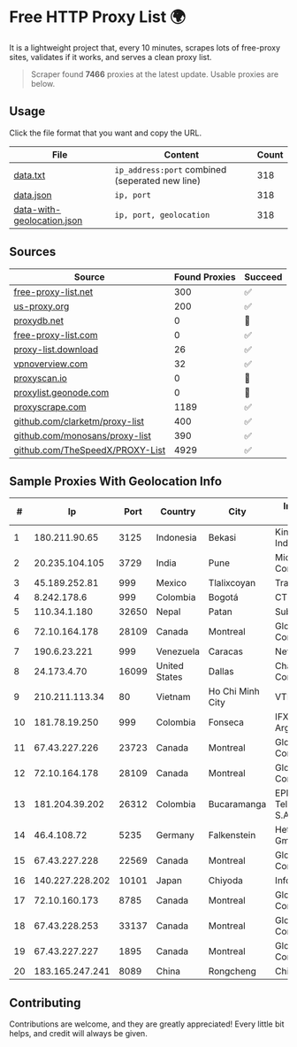 
# Free HTTP Proxy List 🌍

It is a lightweight project that, every 10 minutes, scrapes lots of free-proxy sites, validates if it works, and serves a clean proxy list.


> Scraper found **7466** proxies at the latest update. Usable proxies are below.

## Usage

Click the file format that you want and copy the URL.


|File|Content|Count|
|----|-------|-----|
|[data.txt](https://raw.githubusercontent.com/themiralay/Proxy-List-World/master/data.txt)|`ip_address:port` combined (seperated new line)|318|
|[data.json](https://raw.githubusercontent.com/themiralay/Proxy-List-World/master/data.json)|`ip, port`|318|
|[data-with-geolocation.json](https://raw.githubusercontent.com/themiralay/Proxy-List-World/master/data-with-geolocation.json)|`ip, port, geolocation`|318|

## Sources

|Source|Found Proxies|Succeed|
|------|-------------|-------|
|[free-proxy-list.net](https://free-proxy-list.net)|300|✅|
|[us-proxy.org](https://www.us-proxy.org)|200|✅|
|[proxydb.net](http://proxydb.net)|0|🚫|
|[free-proxy-list.com](https://free-proxy-list.com/?page=&port=&type%5B%5D=http&type%5B%5D=https&up_time=0&search=Search)|0|✅|
|[proxy-list.download](https://www.proxy-list.download/HTTP)|26|✅|
|[vpnoverview.com](https://vpnoverview.com/privacy/anonymous-browsing/free-proxy-servers)|32|✅|
|[proxyscan.io](https://www.proxyscan.io)|0|🚫|
|[proxylist.geonode.com](https://proxylist.geonode.com/api/proxy-list?limit=300&page=1&sort_by=lastChecked&sort_type=desc&protocols=http,https)|0|🚫|
|[proxyscrape.com](https://api.proxyscrape.com/v2/?request=displayproxies&protocol=http&timeout=10000&country=all&ssl=all&anonymity=all)|1189|✅|
|[github.com/clarketm/proxy-list](https://raw.githubusercontent.com/clarketm/proxy-list/master/proxy-list-raw.txt)|400|✅|
|[github.com/monosans/proxy-list](https://raw.githubusercontent.com/monosans/proxy-list/main/proxies/http.txt)|390|✅|
|[github.com/TheSpeedX/PROXY-List](https://raw.githubusercontent.com/TheSpeedX/PROXY-List/master/http.txt)|4929|✅|


## Sample Proxies With Geolocation Info

|#|Ip|Port|Country|City|Internet Service Provider|
|-|--|----|-------|----|-------------------------|
|1|180.211.90.65|3125|Indonesia|Bekasi|Kings Network Indonesia, PT|
|2|20.235.104.105|3729|India|Pune|Microsoft Corporation|
|3|45.189.252.81|999|Mexico|Tlalixcoyan|Tracered SA De CV|
|4|8.242.178.6|999|Colombia|Bogotá|CTL Colombia|
|5|110.34.1.180|32650|Nepal|Patan|Subisu Cablenet|
|6|72.10.164.178|28109|Canada|Montreal|GloboTech Communications|
|7|190.6.23.221|999|Venezuela|Caracas|Net Uno|
|8|24.173.4.70|16099|United States|Dallas|Charter Communications Inc|
|9|210.211.113.34|80|Vietnam|Ho Chi Minh City|VTDC|
|10|181.78.19.250|999|Colombia|Fonseca|IFX Networks Argentina S.R.L|
|11|67.43.227.226|23723|Canada|Montreal|GloboTech Communications|
|12|72.10.164.178|28109|Canada|Montreal|GloboTech Communications|
|13|181.204.39.202|26312|Colombia|Bucaramanga|EPM Telecomunicaciones S.A. E.S.P.|
|14|46.4.108.72|5235|Germany|Falkenstein|Hetzner Online GmbH|
|15|67.43.227.228|22569|Canada|Montreal|GloboTech Communications|
|16|140.227.228.202|10101|Japan|Chiyoda|InfoSphere|
|17|72.10.160.173|8785|Canada|Montreal|GloboTech Communications|
|18|67.43.228.253|33137|Canada|Montreal|GloboTech Communications|
|19|67.43.227.227|1895|Canada|Montreal|GloboTech Communications|
|20|183.165.247.241|8089|China|Rongcheng|Chinanet|



## Contributing

Contributions are welcome, and they are greatly appreciated! Every
little bit helps, and credit will always be given.

